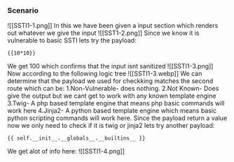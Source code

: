 ### Scenario

![[SSTI1-1.png]]
In this we have been given a input section which renders out whatever we give the input
![[SST1-2.png]]
Since we know it is vulnerable to basic SSTI lets try the payload:
```COPY
{{10*10}}
```
We get 100 which confirms that the input isnt sanitized
![[SSTI1-3.png]]
Now according to the following logic tree
![[SSTI1-3.webp]]
We can determine that the payload we used for checkking matches the second route which can be:
	1.Non-Vulnerable- does nothing.
	2.Not Known- Does give the output but we cant get to work with any known template engine
	3.Twig- A php based template engine that means php basic commands will work here
	4.Jinja2- A python based template engine which means basic python scripting commands will work here.
Since the payload return a value now we only need to check if it is twig or jinja2 lets try another payload:
```COPY
{{ self.__init__.__globals__.__builtins__ }}
```
We get alot of info here:
![[SSTI1-4.png]]
